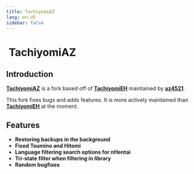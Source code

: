 ```yaml
---
title: TachiyomiAZ
lang: en-US
sidebar: false
---
```


# <img class="headerLogo" :src="$withBase('/assets/media/fork-AZ-icon.png')"> TachiyomiAZ

<ForkButtons forkName="TachiyomiAZ" downloadLink="https://api.github.com/repos/az4521/TachiyomiAZ/releases/latest" githubLink="window.open('https://github.com/az4521/TachiyomiAZ')"/>

## Introduction
**[TachiyomiAZ](https://github.com/az4521/TachiyomiAZ)** is a fork based off of **[TachiyomiEH](/forks/TachiyomiEH)** maintained by **[az4521](https://github.com/az4521)**.

This fork fixes bugs and adds features. It is more actively maintained than **[TachiyomiEH](/forks/TachiyomiEH)** at the moment.

## Features

- **Restoring backups in the background**
- **Fixed Tsumino and Hitomi**
- **Language filtering search options for nHentai**
- **Tri-state filter when filtering in library**
- **Random bugfixes**

<img :src="$withBase('/assets/media/fork-AZ-symbol.png')">
